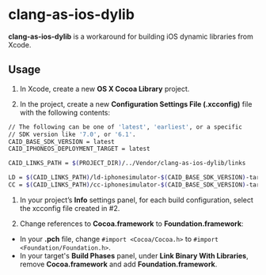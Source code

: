 # clang-as-ios-dylib

__clang-as-ios-dylib__ is a workaround for building iOS dynamic libraries from Xcode.  

## Usage

1. In Xcode, create a new __OS X Cocoa Library__ project.

1. In the project, create a new __Configuration Settings File (.xcconfig)__ file with the following contents:
  ```sh
  // The following can be one of 'latest', 'earliest', or a specific
  // SDK version like '7.0', or '6.1'.
  CAID_BASE_SDK_VERSION = latest
  CAID_IPHONEOS_DEPLOYMENT_TARGET = latest
  
  CAID_LINKS_PATH = $(PROJECT_DIR)/../Vendor/clang-as-ios-dylib/links
  
  LD = $(CAID_LINKS_PATH)/ld-iphonesimulator-$(CAID_BASE_SDK_VERSION)-targeting-$(CAID_IPHONEOS_DEPLOYMENT_TARGET)
  CC = $(CAID_LINKS_PATH)/cc-iphonesimulator-$(CAID_BASE_SDK_VERSION)-targeting-$(CAID_IPHONEOS_DEPLOYMENT_TARGET)
  ```

1. In your project’s __Info__ settings panel, for each build configuration, select the xcconfig file created in #2.

1. Change references to __Cocoa.framework__ to __Foundation.framework__:

  * In your __.pch__ file, change `#import <Cocoa/Cocoa.h>` to `#import <Foundation/Foundation.h>`.
  * In your target's __Build Phases__ panel, under __Link Binary With Libraries__, remove __Cocoa.framework__ and add __Foundation.framework__.

